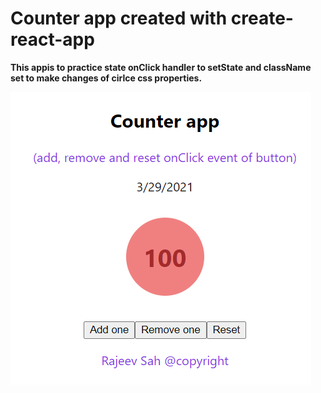 # Counter app created with create-react-app

**This appis to practice state onClick handler to setState and className set to make changes of cirlce css properties.**

![Counter-app image](./image/counter-app.png)
